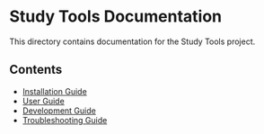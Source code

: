# Study Tools Documentation

This directory contains documentation for the Study Tools project.

## Contents

- [Installation Guide](installation.md)
- [User Guide](user_guide.md)
- [Development Guide](development.md)
- [Troubleshooting Guide](troubleshooting.md)
